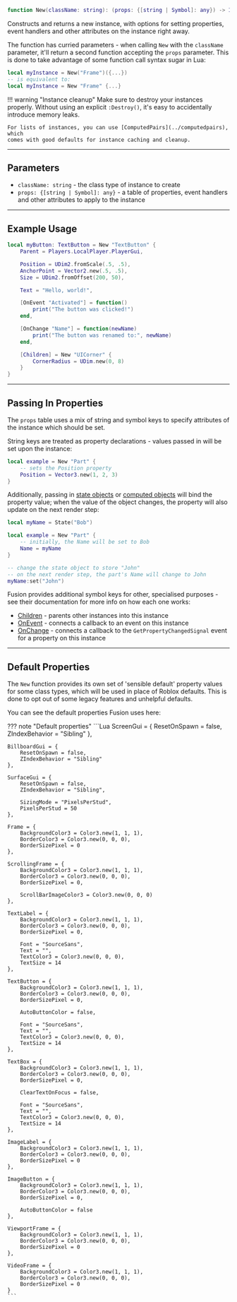 ```Lua
function New(className: string): (props: {[string | Symbol]: any}) -> Instance
```

Constructs and returns a new instance, with options for setting properties,
event handlers and other attributes on the instance right away.

The function has curried parameters - when calling `New` with the `className`
parameter, it'll return a second function accepting the `props` parameter. This
is done to take advantage of some function call syntax sugar in Lua:

```Lua
local myInstance = New("Frame")({...})
-- is equivalent to:
local myInstance = New "Frame" {...}
```

!!! warning "Instance cleanup"
	Make sure to destroy your instances properly. Without using an explicit
	`:Destroy()`, it's easy to accidentally introduce memory leaks.

	For lists of instances, you can use [ComputedPairs](../computedpairs), which
	comes with good defaults for instance caching and cleanup.

-----

## Parameters

- `className: string` - the class type of instance to create
- `props: {[string | Symbol]: any}` - a table of properties, event handlers and
other attributes to apply to the instance

-----

## Example Usage

```Lua
local myButton: TextButton = New "TextButton" {
	Parent = Players.LocalPlayer.PlayerGui,

	Position = UDim2.fromScale(.5, .5),
	AnchorPoint = Vector2.new(.5, .5),
	Size = UDim2.fromOffset(200, 50),

	Text = "Hello, world!",

	[OnEvent "Activated"] = function()
		print("The button was clicked!")
	end,

	[OnChange "Name"] = function(newName)
		print("The button was renamed to:", newName)
	end,

	[Children] = New "UICorner" {
		CornerRadius = UDim.new(0, 8)
	}
}
```

-----

## Passing In Properties

The `props` table uses a mix of string and symbol keys to specify attributes of
the instance which should be set.

String keys are treated as property declarations - values passed in will be set
upon the instance:

```Lua
local example = New "Part" {
	-- sets the Position property
	Position = Vector3.new(1, 2, 3)
}
```

Additionally, passing in [state objects](api-reference/state.md) or
[computed objects](api-reference/computed.md) will bind the property value; when
the value of the object changes, the property will also update on the next render
step:

```Lua
local myName = State("Bob")

local example = New "Part" {
	-- initially, the Name will be set to Bob
	Name = myName
}

-- change the state object to store "John"
-- on the next render step, the part's Name will change to John
myName:set("John")
```

Fusion provides additional symbol keys for other, specialised purposes - see
their documentation for more info on how each one works:

- [Children](../children) - parents other instances into this
instance
- [OnEvent](../onevent) - connects a callback to an event on
this instance
- [OnChange](../onchange) - connects a callback to the
`GetPropertyChangedSignal` event for a property on this instance

-----

## Default Properties

The `New` function provides its own set of 'sensible default' property values
for some class types, which will be used in place of Roblox defaults. This is
done to opt out of some legacy features and unhelpful defaults.

You can see the default properties Fusion uses here:

??? note "Default properties"
	```Lua
	ScreenGui = {
		ResetOnSpawn = false,
		ZIndexBehavior = "Sibling"
	},

	BillboardGui = {
		ResetOnSpawn = false,
		ZIndexBehavior = "Sibling"
	},

	SurfaceGui = {
		ResetOnSpawn = false,
		ZIndexBehavior = "Sibling",

		SizingMode = "PixelsPerStud",
		PixelsPerStud = 50
	},

	Frame = {
		BackgroundColor3 = Color3.new(1, 1, 1),
		BorderColor3 = Color3.new(0, 0, 0),
		BorderSizePixel = 0
	},

	ScrollingFrame = {
		BackgroundColor3 = Color3.new(1, 1, 1),
		BorderColor3 = Color3.new(0, 0, 0),
		BorderSizePixel = 0,

		ScrollBarImageColor3 = Color3.new(0, 0, 0)
	},

	TextLabel = {
		BackgroundColor3 = Color3.new(1, 1, 1),
		BorderColor3 = Color3.new(0, 0, 0),
		BorderSizePixel = 0,

		Font = "SourceSans",
		Text = "",
		TextColor3 = Color3.new(0, 0, 0),
		TextSize = 14
	},

	TextButton = {
		BackgroundColor3 = Color3.new(1, 1, 1),
		BorderColor3 = Color3.new(0, 0, 0),
		BorderSizePixel = 0,

		AutoButtonColor = false,

		Font = "SourceSans",
		Text = "",
		TextColor3 = Color3.new(0, 0, 0),
		TextSize = 14
	},

	TextBox = {
		BackgroundColor3 = Color3.new(1, 1, 1),
		BorderColor3 = Color3.new(0, 0, 0),
		BorderSizePixel = 0,

		ClearTextOnFocus = false,

		Font = "SourceSans",
		Text = "",
		TextColor3 = Color3.new(0, 0, 0),
		TextSize = 14
	},

	ImageLabel = {
		BackgroundColor3 = Color3.new(1, 1, 1),
		BorderColor3 = Color3.new(0, 0, 0),
		BorderSizePixel = 0
	},

	ImageButton = {
		BackgroundColor3 = Color3.new(1, 1, 1),
		BorderColor3 = Color3.new(0, 0, 0),
		BorderSizePixel = 0,

		AutoButtonColor = false
	},

	ViewportFrame = {
		BackgroundColor3 = Color3.new(1, 1, 1),
		BorderColor3 = Color3.new(0, 0, 0),
		BorderSizePixel = 0
	},

	VideoFrame = {
		BackgroundColor3 = Color3.new(1, 1, 1),
		BorderColor3 = Color3.new(0, 0, 0),
		BorderSizePixel = 0
	}
	```